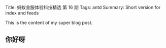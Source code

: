 Title: 蚂蚁金服体验科技精选 第 16 期
Tags: antd
Summary: Short version for index and feeds

This is the content of my super blog post.

## 你好呀